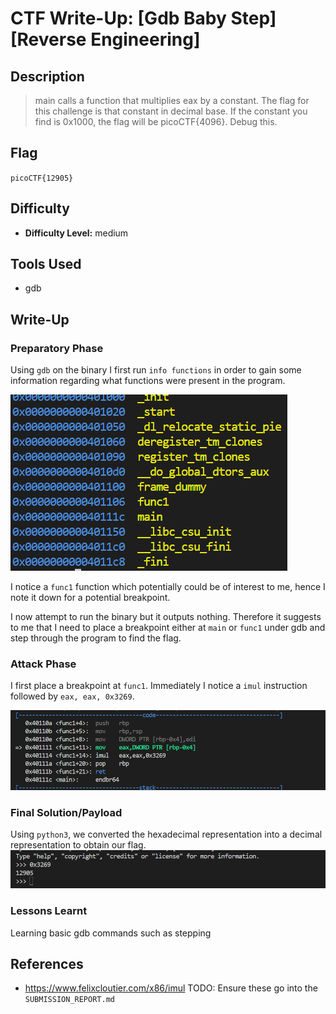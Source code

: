 # CTF Write-Up: [Gdb Baby Step][Reverse Engineering]

## Description
>main calls a function that multiplies eax by a constant. The flag for this challenge is that constant in decimal base. If the constant you find is 0x1000, the flag will be picoCTF{4096}.
Debug this.
## Flag
`picoCTF{12905}`

## Difficulty
- **Difficulty Level:** medium

## Tools Used
- gdb
## Write-Up

### Preparatory Phase
Using `gdb` on the binary I first run `info functions` in order to gain some information regarding what functions were present in the program. 

![alt text](images/image.png)

I notice a `func1` function which potentially could be of interest to me, hence I note it down for a potential breakpoint.

I now attempt to run the binary but it outputs nothing. Therefore it suggests to me that I need to place a breakpoint either at `main` or `func1` under gdb and step through the program to find the flag.

### Attack Phase

I first place a breakpoint at `func1`. Immediately I notice a `imul` instruction followed by `eax, eax, 0x3269`. 

![alt text](images/image-1.png)

### Final Solution/Payload
Using `python3`, we converted the hexadecimal representation into a decimal representation to obtain our flag.
![alt text](images/image-2.png)
### Lessons Learnt
Learning basic gdb commands such as stepping
## References
- https://www.felixcloutier.com/x86/imul
TODO: Ensure these go into the `SUBMISSION_REPORT.md`


